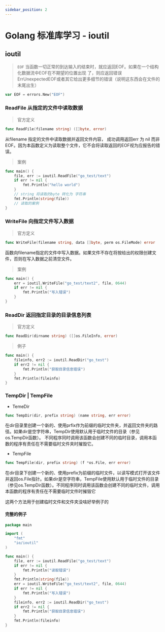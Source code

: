 ```yaml
---
sidebar_position: 2
---
```


# Golang 标准库学习 - ioutil

## ioutil 

> ```EOF``` 当函数一切正常的到达输入的结束时，就应返回EOF。如果在一个结构化数据流中EOF在不期望的位置出现 了，则应返回错误ErrUnexpectedEOF或者其它给出更多细节的错误（说明这东西会在文件的末尾出生）
```go
var EOF = errors.New("EOF")
```

### ReadFile 从指定的文件中读取数据

> 官方定义
```go
func ReadFile(filename string) ([]byte, error)
```
从filename 指定的文件中读取数据并返回文件内容， 成功调用返回err 为 nil 而非 EOF。因为本函数定义为读取整个文件，它不会将读取返回的EOF视为应报告的错误。

> 案例
```go
func main() {
	file, err := ioutil.ReadFile("go_test/text")
	if err != nil {
		fmt.Println("hello world")
	}
    // string 将读取的byte 转化为 字符串
	fmt.Println(string(file))
    // 读取的案例 
}
```

### WriteFile 向指定文件写入数据

> 官方定义
```go
func WriteFile(filename string, data []byte, perm os.FileMode) error
```
函数向filename指定的文件中写入数据。如果文件不存在将按给出的权限创建文件，否则在写入数据之前清空文件。

> 案例
```go
func main() {
	err = ioutil.WriteFile("go_test/text2", file, 0644)
	if err != nil {
		fmt.Println("写入错误")
	}
}
```

### ReadDir 返回指定目录的目录信息列表

> 官方定义
```go
func ReadDir(dirname string) ([]os.FileInfo, error)
```

> 例子
```go
func main() {
	fileinfo, err2 := ioutil.ReadDir("go_test")
	if err2 != nil {
		fmt.Println("获取目录信息错误")
	}
	fmt.Println(fileinfo)
}
```


### TempDir | TempFile

- TemeDir
```go
func TempDir(dir, prefix string) (name string, err error)
```
在dir目录里创建一个新的、使用prfix作为前缀的临时文件夹，并返回文件夹的路径。如果dir是空字符串，TempDir使用默认用于临时文件的目录（参见os.TempDir函数）。 不同程序同时调用该函数会创建不同的临时目录，调用本函数的程序有责任在不需要临时文件夹时摧毁它。
- TempFile
```go
func TempFile(dir, prefix string) (f *os.File, err error)
```
在dir目录下创建一个新的、使用prefix为前缀的临时文件，以读写模式打开该文件并返回os.File指针。如果dir是空字符串，TempFile使用默认用于临时文件的目录（参见os.TempDir函数）。不同程序同时调用该函数会创建不同的临时文件，调用本函数的程序有责任在不需要临时文件时摧毁它

这两个方法用于创建临时文件和文件夹没啥好举例子的

#### 完整的例子
```go
package main

import (
	"fmt"
	"io/ioutil"
)

func main() {
	file, err := ioutil.ReadFile("go_test/text")
	if err != nil {
		fmt.Println("读取错误")
	}
	fmt.Println(string(file))
	err = ioutil.WriteFile("go_test/text2", file, 0644)
	if err != nil {
		fmt.Println("写入错误")
	}
	fileinfo, err2 := ioutil.ReadDir("go_test")
	if err2 != nil {
		fmt.Println("获取目录信息错误")
	}
	fmt.Println(fileinfo)
}
```